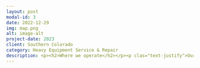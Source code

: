 ```yaml
---
layout: post
modal-id: 3
date: 2022-12-29
img: map.png
alt: image-alt
project-date: 2023
client: Southern Colorado
category: Heavy Equipment Service & Repair
description: <p><h2>Where we operate</h2></p><p clas="text-justify">Our service area is defined by three zones. Generally centered around Cañon City and runs North to Hartsel, South to Westcliffe, East to Pueblo, and West to Salida. Anything outside our service area is by appointment only and incurs a $250 day rate service charge.</p><p><h2>Service Zone 1</h2></p><p class="text-justify">There is no dispatch fee to get a service truck & technician out to your job site if it is within a 10-mile radius of the Cañon City/Florence area.</p><p><img src="/assets/map1.png"></p><p><h2>Service Zone 2</h2></p><p class="text-justify">Beyond 10-miles and up to a 25-mile radius is a $50 dispatch fee.</p><p><img src="/assets/map2.png"></p><p><h2>Service Zone 3</h2></p><p class="text-justify">Beyond 25-miles and up to 75-miles is a $100 dispatch fee.</p><p><img src="/assets/map3.png"></p>
---
```

